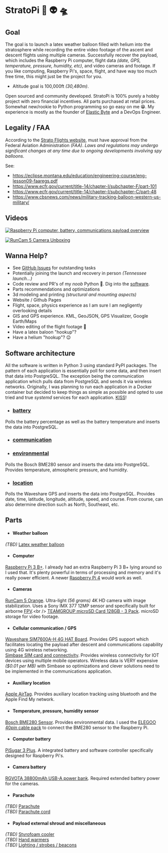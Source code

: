 # StratoPi 🎈 👽 🛸

## Goal

The goal is to launch a latex weather balloon filled with helium into the stratosphere while recording the entire video footage of the ascent and descent flights using multiple cameras. Successfully recover the payload, which includes the Raspberry Pi computer, flight data _(date, GPS, temperature, pressure, humidity, etc)_, and video cameras and footage. If you like computing, Raspberry Pi's, space, flight, and have way too much free time, this might just be the project for you.

- Altitude goal is 100,000ft _(30,480m)_.

Open sourced and community developed. StratoPi is 100% purely a hobby project with zero financial incentives. All parts purchased at retail prices. Somewhat new/rookie to Python programming so go easy on me 😁. My experience is mostly as the founder of [Elastic Byte](https://elasticbyte.net) and a DevOps Engineer.

## Legality / FAA

According to the [Strato Flights website](https://www.stratoflights.com/en/tutorial/weather-balloon-registration-insurance/usa/#:~:text=To%20launch%20a%20weather%20balloon,FAA%20Part%20101), must have approval from the Federal Aviation Administration _(FAA)_. *Laws and regulations may undergo significant changes at any time due to ongoing developments involving spy balloons.*

See:

- https://eclipse.montana.edu/education/engineering-course/eng-lesson09-faaregs.pdf
- https://www.ecfr.gov/current/title-14/chapter-I/subchapter-F/part-101
- https://www.ecfr.gov/current/title-14/chapter-I/subchapter-C/part-48
- https://www.cbsnews.com/news/military-tracking-balloon-western-us-military/

## Videos

[![Raspberry Pi computer, battery, communications payload overview](http://img.youtube.com/vi/SpzycIWPKsQ/0.jpg)](http://www.youtube.com/watch?v=SpzycIWPKsQ "Raspberry Pi computer, battery, communications payload overview")

[![RunCam 5 Camera Unboxing](http://img.youtube.com/vi/Ua4CM7kJQfI/0.jpg)](http://www.youtube.com/watch?v=Ua4CM7kJQfI "RunCam 5 Camera Unboxing")

## Wanna Help?

- See [GitHub Issues](https://github.com/stratopi-org/stratopi/issues?q=is%3Aopen+is%3Aissue+label%3Aenhancement) for outstanding tasks
- Potentially joining the launch and recovery in person _(Tennessee launch...)_
- Code review and PR's of my _noob_ Python 🙈. Dig into the [software](https://github.com/stratopi-org/stratopi/tree/master/software).
- Parts recommendations and optimizations
- 3d modeling and printing _(structural and mounting aspects)_
- Website / Github Pages
- Flight, space, physics experience as I am sure I am negligently overlooking details
- GIS and GPS experience. KML, GeoJSON, GPS Visualizer, Google Earth/Maps
- Video editing of the flight footage 🤞
- Have a latex baloon "hookup"?
- Have a helium "hookup"? 😉

## Software architecture

All the software is written in Python 3 using standard PyPI packages. The pattern of each application is essentially poll for some data, and then insert that data into PostgreSQL. The exception being the communication application which pulls data from PostgreSQL and sends it via wireless networks. Originally, I was planning to run each application in a Docker container but decided to keep things as simple as possible and opted to use tried and true _systemd_ services for each application. [KISS](https://en.wikipedia.org/wiki/KISS_principle)!

- ### [battery](https://github.com/stratopi-org/stratopi/tree/master/software/battery)

Polls the battery percentage as well as the battery temperature and inserts the data into PostgreSQL.

- ### [communication](https://github.com/stratopi-org/stratopi/tree/master/software/communication)

- ### [environmental](https://github.com/stratopi-org/stratopi/tree/master/software/environmental)

Polls the Bosch BME280 sensor and inserts the data into PostgreSQL. Provides temperature, atmospheric pressure, and humidity.

- ### [location](https://github.com/stratopi-org/stratopi/tree/master/software/location)

Polls the Waveshare GPS and inserts the data into PostgreSQL. Provides date, time, latitude, longitude, altitude, speed, and course. From course, can also determine direction such as North, Southeast, etc.

## Parts

- #### Weather balloon

*(TBD)* [Latex weather balloon]()

- #### Computer

[Raspberry Pi 3 B+](https://www.raspberrypi.com/products/raspberry-pi-3-model-b-plus/). I already had an extra Raspberry Pi 3 B+ lying around so I used that. It's plenty powerful in terms of processing and memory and it's really power efficient. A newer [Raspberry Pi 4](https://www.raspberrypi.com/products/raspberry-pi-4-model-b/) would work as well.

- #### Cameras

[RunCam 5 Orange](https://shop.runcam.com/runcam-5-orange/). Ultra-light _(56 grams)_ 4K HD camera with image stabilization. Uses a Sony IMX 377 12MP sensor and specifically built for airborne [FPV](https://en.wikipedia.org/wiki/First-person_view_\(radio_control\)).<br />
[TEAMGROUP microSD Card 128GB - 3 Pack](https://www.amazon.com/dp/B09WRFQYW3). microSD storage for video footage.

- #### Cellular communication / GPS

[Waveshare SIM7600A-H 4G HAT Board](https://www.amazon.com/gp/product/B07PLTP3M6). Provides GPS support which facilitates locating the payload after descent and communications capability using 4G wireless networking.<br />
[Simbase SIM card and connectivity](https://www.simbase.com/). Provides wireless connectivity for IOT devices using multiple mobile operators. Wireless data is VERY expensive _($0.01 per MB)_ with Simbase so optimizations and clever solutions need to be implemented in the communications application.

- #### Auxiliary location

[Apple AirTag](https://www.apple.com/shop/buy-airtag/airtag/1-pack). Provides auxiliary location tracking using bluetooth and the Apple Find My network.

- #### Temperature, pressure, humidity sensor

[Bosch BME280 Sensor](https://www.amazon.com/gp/product/B0BQFV883T). Provides environmental data.
I used the [ELEGOO 40pin cable pack](https://www.amazon.com/gp/product/B01EV70C78) to connect the BME280 sensor to the Raspberry Pi.

- #### Computer battery

[PiSugar 3 Plus](https://www.amazon.com/gp/product/B09MJ876FW). A integrated battery and software controller specifically designed for Raspberry Pi's.

- #### Camera battery

[RGVOTA 38800mAh USB-A power bank](https://www.amazon.com/dp/B09H4GLZXT?th=1). Required extended battery power for the cameras.

- #### Parachute

*(TBD)* [Parachute]()<br />
*(TBD)* [Parachute cord]()

- #### Payload external shroud and miscellaneous

*(TBD)* [Styrofoam cooler]()<br />
*(TBD)* [Hand warmers]()<br />
*(TBD)* [Lighting / strobes / beacons]()
